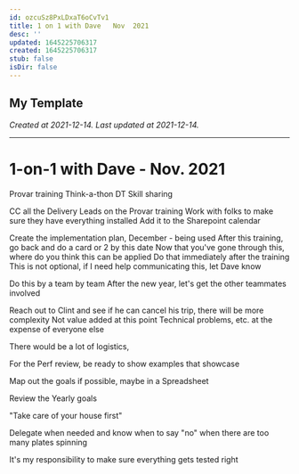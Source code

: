 ```yaml
---
id: ozcuSz8PxLDxaT6oCvTv1
title: 1 on 1 with Dave   Nov  2021
desc: ''
updated: 1645225706317
created: 1645225706317
stub: false
isDir: false
---
```

My Template
---

_Created at 2021-12-14._
_Last updated at 2021-12-14._




---

# 1-on-1 with Dave - Nov. 2021


Provar training
Think-a-thon
DT Skill sharing

CC all the Delivery Leads on the Provar training
Work with folks to make sure they have everything installed
Add it to the Sharepoint calendar

Create the implementation plan,
December - being used
After this training, go back and do a card or 2 by this date
Now that you've gone through this, where do you think this can be applied
Do that immediately after the training
This is not optional, if I need help communicating this, let Dave know

Do this by a team by team
After the new year, let's get the other teammates involved

Reach out to Clint and see if he can cancel his trip,
there will be more complexity
Not value added at this point
Technical problems, etc. at the expense of everyone else

There would be a lot of logistics,

For the Perf review, be ready to show examples that showcase

Map out the goals if possible, maybe in a Spreadsheet

Review the Yearly goals

"Take care of your house first"

Delegate when needed and know when to say "no" when there are too many plates spinning

It's my responsibility to make sure everything gets tested right

